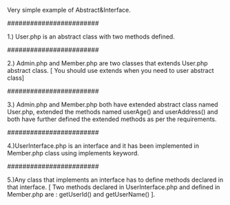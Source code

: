 Very simple example of Abstract&Interface. 

########################

1.) User.php is an abstract class with two methods defined. 

########################


2.) Admin.php and Member.php are two classes that extends User.php abstract class. [ You should use extends when you need to user abstract class]

########################


3.) Admin.php and Member.php both have extended abstract class named User.php, extended the methods named userAge() and userAddress() and both have further 
defined the extended methods as per the requirements.

########################


4.)UserInterface.php is an interface and it has been implemented in Member.php class using implements keyword. 

########################


5.)Any class that implements an interface has to define methods declared in that interface. [ Two methods declared in UserInterface.php and defined in Member.php are : getUserId() and getUserName() ].